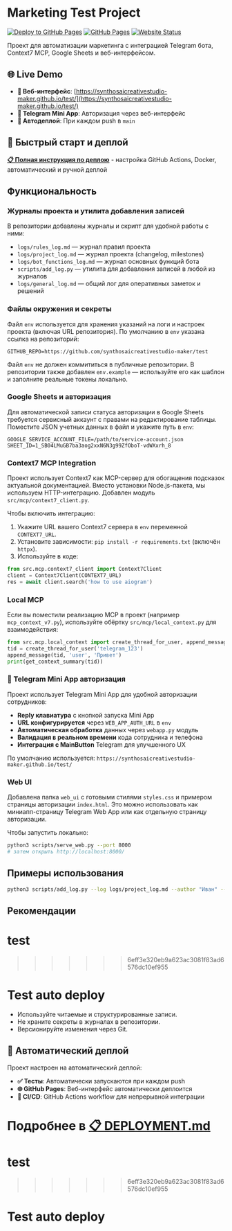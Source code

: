 # Marketing Test Project

[![Deploy to GitHub Pages](https://github.com/synthosaicreativestudio-maker/test/actions/workflows/deploy.yml/badge.svg)](https://github.com/synthosaicreativestudio-maker/test/actions/workflows/deploy.yml)
[![GitHub Pages](https://img.shields.io/badge/GitHub%20Pages-Live-brightgreen?logo=github)](https://synthosaicreativestudio-maker.github.io/test/)
[![Website Status](https://img.shields.io/website?url=https%3A%2F%2Fsynthosaicreativestudio-maker.github.io%2Ftest%2F)](https://synthosaicreativestudio-maker.github.io/test/)

Проект для автоматизации маркетинга с интеграцией Telegram бота, Context7 MCP, Google Sheets и веб-интерфейсом.

## 🌐 Live Demo

- **🚀 Веб-интерфейс**: [https://synthosaicreativestudio-maker.github.io/test/](https://synthosaicreativestudio-maker.github.io/test/)
- **📱 Telegram Mini App**: Авторизация через веб-интерфейс
- **🔄 Автодеплой**: При каждом push в `main`

## 🚀 Быстрый старт и деплой

**[📋 Полная инструкция по деплою](DEPLOYMENT.md)** - настройка GitHub Actions, Docker, автоматический и ручной деплой

## Функциональность

### Журналы проекта и утилита добавления записей

В репозитории добавлены журналы и скрипт для удобной работы с ними:

- `logs/rules_log.md` — журнал правил проекта
- `logs/project_log.md` — журнал проекта (changelog, milestones)
- `logs/bot_functions_log.md` — журнал основных функций бота
- `scripts/add_log.py` — утилита для добавления записей в любой из журналов
- `logs/general_log.md` — общий лог для оперативных заметок и решений

### Файлы окружения и секреты

Файл `env` используется для хранения указаний на логи и настроек проекта (включая URL репозитория). По умолчанию в `env` указана ссылка на репозиторий:

```
GITHUB_REPO=https://github.com/synthosaicreativestudio-maker/test
```

Файл `env` не должен коммититься в публичные репозитории. В репозитории также добавлен `env.example` — используйте его как шаблон и заполните реальные токены локально.

### Google Sheets и авторизация

Для автоматической записи статуса авторизации в Google Sheets требуется сервисный аккаунт с правами на редактирование таблицы. Поместите JSON учетных данных в файл и укажите путь в `env`:

```
GOOGLE_SERVICE_ACCOUNT_FILE=/path/to/service-account.json
SHEET_ID=1_SB04LMuGB7ba3aog2xxN6N3g99ZfOboT-vdWXxrh_8
```

### Context7 MCP Integration

Проект использует Context7 как MCP-сервер для обогащения подсказок актуальной документацией.
Вместо установки Node.js-пакета, мы используем HTTP-интеграцию. Добавлен модуль `src/mcp/context7_client.py`.

Чтобы включить интеграцию:
1) Укажите URL вашего Context7 сервера в `env` переменной `CONTEXT7_URL`.
2) Установите зависимости: `pip install -r requirements.txt` (включён `httpx`).
3) Используйте в коде:

```python
from src.mcp.context7_client import Context7Client
client = Context7Client(CONTEXT7_URL)
res = await client.search('how to use aiogram')
```

### Local MCP

Если вы поместили реализацию MCP в проект (например `mcp_context_v7.py`), используйте обёртку `src/mcp/local_context.py` для взаимодействия:

```python
from src.mcp.local_context import create_thread_for_user, append_message, get_context_summary
tid = create_thread_for_user('telegram_123')
append_message(tid, 'user', 'Привет')
print(get_context_summary(tid))
```

### 📱 Telegram Mini App авторизация

Проект использует Telegram Mini App для удобной авторизации сотрудников:

- **Reply клавиатура** с кнопкой запуска Mini App
- **URL конфигурируется** через `WEB_APP_AUTH_URL` в `env`
- **Автоматическая обработка** данных через `webapp.py` модуль
- **Валидация в реальном времени** кода сотрудника и телефона
- **Интеграция с MainButton** Telegram для улучшенного UX

По умолчанию используется: `https://synthosaicreativestudio-maker.github.io/test/`

### Web UI

Добавлена папка `web_ui` с готовыми стилями `styles.css` и примером страницы авторизации `index.html`.
Это можно использовать как миниапп-страницу Telegram Web App или как отдельную страницу авторизации.

Чтобы запустить локально:

```bash
python3 scripts/serve_web.py --port 8000
# затем открыть http://localhost:8000/
```

## Примеры использования

```bash
python3 scripts/add_log.py --log logs/project_log.md --author "Иван" --type add --message "Добавил начальный план"
```

## Рекомендации

# test
>>>>>>> 6eff3e320eb9a623ac3081f83ad6576dc10ef955
# Test auto deploy
- Используйте читаемые и структурированные записи.
- Не храните секреты в журналах в репозитории.
- Версионируйте изменения через Git.

## 🚀 Автоматический деплой

Проект настроен на автоматический деплой:

- **✅ Тесты**: Автоматически запускаются при каждом push
- **🌐 GitHub Pages**: Веб-интерфейс автоматически деплоится
- **🔄 CI/CD**: GitHub Actions workflow для непрерывной интеграции

Подробнее в **[📋 DEPLOYMENT.md](DEPLOYMENT.md)**
=======
# test
>>>>>>> 6eff3e320eb9a623ac3081f83ad6576dc10ef955
# Test auto deploy
